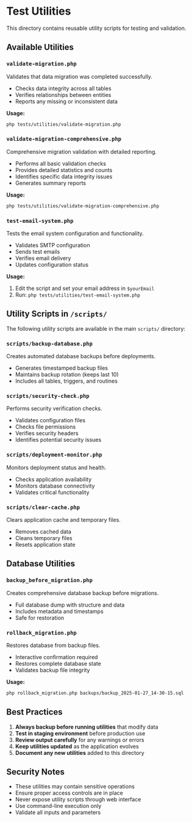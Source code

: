 # Test Utilities

This directory contains reusable utility scripts for testing and validation.

## Available Utilities

### `validate-migration.php`
Validates that data migration was completed successfully.
- Checks data integrity across all tables
- Verifies relationships between entities
- Reports any missing or inconsistent data

**Usage:**
```bash
php tests/utilities/validate-migration.php
```

### `validate-migration-comprehensive.php`
Comprehensive migration validation with detailed reporting.
- Performs all basic validation checks
- Provides detailed statistics and counts
- Identifies specific data integrity issues
- Generates summary reports

**Usage:**
```bash
php tests/utilities/validate-migration-comprehensive.php
```

### `test-email-system.php`
Tests the email system configuration and functionality.
- Validates SMTP configuration
- Sends test emails
- Verifies email delivery
- Updates configuration status

**Usage:**
1. Edit the script and set your email address in `$yourEmail`
2. Run: `php tests/utilities/test-email-system.php`

## Utility Scripts in `/scripts/`

The following utility scripts are available in the main `scripts/` directory:

### `scripts/backup-database.php`
Creates automated database backups before deployments.
- Generates timestamped backup files
- Maintains backup rotation (keeps last 10)
- Includes all tables, triggers, and routines

### `scripts/security-check.php`
Performs security verification checks.
- Validates configuration files
- Checks file permissions
- Verifies security headers
- Identifies potential security issues

### `scripts/deployment-monitor.php`
Monitors deployment status and health.
- Checks application availability
- Monitors database connectivity
- Validates critical functionality

### `scripts/clear-cache.php`
Clears application cache and temporary files.
- Removes cached data
- Cleans temporary files
- Resets application state

## Database Utilities

### `backup_before_migration.php`
Creates comprehensive database backup before migrations.
- Full database dump with structure and data
- Includes metadata and timestamps
- Safe for restoration

### `rollback_migration.php`
Restores database from backup files.
- Interactive confirmation required
- Restores complete database state
- Validates backup file integrity

**Usage:**
```bash
php rollback_migration.php backups/backup_2025-01-27_14-30-15.sql
```

## Best Practices

1. **Always backup before running utilities** that modify data
2. **Test in staging environment** before production use
3. **Review output carefully** for any warnings or errors
4. **Keep utilities updated** as the application evolves
5. **Document any new utilities** added to this directory

## Security Notes

- These utilities may contain sensitive operations
- Ensure proper access controls are in place
- Never expose utility scripts through web interface
- Use command-line execution only
- Validate all inputs and parameters
